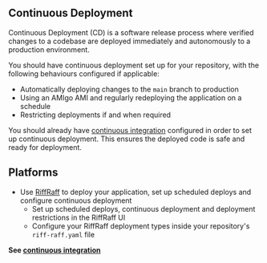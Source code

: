 Continuous Deployment
-----

Continuous Deployment (CD) is a software release process where verified changes to a codebase are deployed immediately and autonomously to a production environment.

You should have continuous deployment set up for your repository, with the following behaviours configured if applicable:
* Automatically deploying changes to the `main` branch to production
* Using an AMIgo AMI and regularly redeploying the application on a schedule
* Restricting deployments if and when required

You should already have [continuous integration](continuous-integration.md) configured in order to set up continuous deployment.
This ensures the deployed code is safe and ready for deployment. 

## Platforms

* Use [RiffRaff](https://github.com/guardian/riffraff) to deploy your application, set up scheduled deploys and configure continuous deployment
    - Set up scheduled deploys, continuous deployment and deployment restrictions in the RiffRaff UI
    - Configure your RiffRaff deployment types inside your repository's `riff-raff.yaml` file 

**See [continuous integration](continuous-integration.md)**

